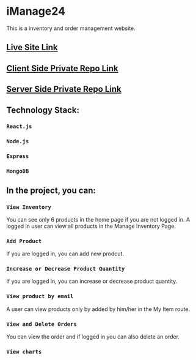 # iManage24 

This is a inventory and order management website.

## [Live Site Link](https://imanage24-9aeab.web.app/)

## [Client Side Private Repo Link](https://github.com/ProgrammingHeroWC4/warehouse-management-client-side-rmrokon)
## [Server Side Private Repo Link](https://github.com/ProgrammingHeroWC4/warehouse-management-server-side-rmrokon)

## Technology Stack:

### `React.js`
### `Node.js`
### `Express`
### `MongoDB`


## In the project, you can:

### `View Inventory`

You can see only 6 products in the home page if you are not logged in. A logged in user can view all products in the Manage Inventory Page.

### `Add Product`

If you are logged in, you can add new prodcut.

### `Increase or Decrease Product Quantity`

If you are logged in, you can increase or decrease product quantity.

### `View product by email`

A user can view products only by added by him/her in the My Item route.

### `View and Delete Orders`

You can view the order and if logged in you can also delete an order.

### `View charts`